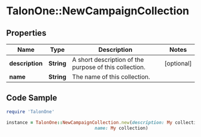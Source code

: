 # TalonOne::NewCampaignCollection

## Properties

Name | Type | Description | Notes
------------ | ------------- | ------------- | -------------
**description** | **String** | A short description of the purpose of this collection. | [optional] 
**name** | **String** | The name of this collection. | 

## Code Sample

```ruby
require 'TalonOne'

instance = TalonOne::NewCampaignCollection.new(description: My collection of SKUs,
                                 name: My collection)
```


